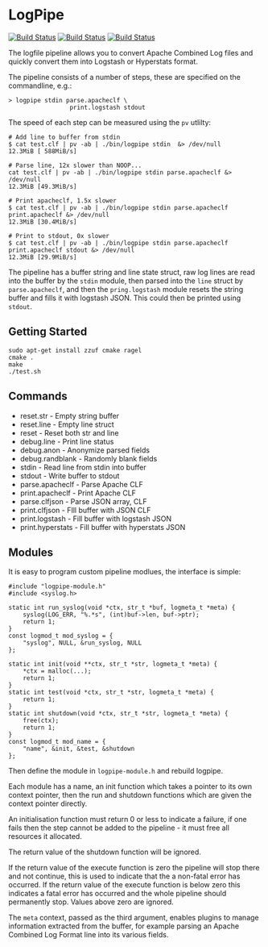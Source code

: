 # LogPipe

[![Build Status](https://drone.io/github.com/HarryR/logpipe/status.png)](https://drone.io/github.com/HarryR/logpipe/latest)
[![Build Status](https://semaphoreci.com/api/v1/projects/009f6bc1-43e6-4ab1-8b3a-50cc19cccaa8/633027/badge.svg)](https://semaphoreci.com/harryr/logpipe)
[![Build Status](https://travis-ci.org/HarryR/logpipe.svg)](https://travis-ci.org/HarryR/logpipe)

The logfile pipeline allows you to convert Apache Combined Log files
and quickly convert them into Logstash or Hyperstats format.

The pipeline consists of a number of steps, these are specified
on the commandline, e.g.:

	> logpipe stdin parse.apacheclf \
					 print.logstash stdout

The speed of each step can be measured using the `pv` utlilty:

	# Add line to buffer from stdin
	$ cat test.clf | pv -ab | ./bin/logpipe stdin  &> /dev/null
	12.3MiB [ 588MiB/s]

	# Parse line, 12x slower than NOOP...
	cat test.clf | pv -ab | ./bin/logpipe stdin parse.apacheclf &> /dev/null
	12.3MiB [49.3MiB/s]

	# Print apacheclf, 1.5x slower
	$ cat test.clf | pv -ab | ./bin/logpipe stdin parse.apacheclf print.apacheclf &> /dev/null
	12.3MiB [30.4MiB/s]

	# Print to stdout, 0x slower
	$ cat test.clf | pv -ab | ./bin/logpipe stdin parse.apacheclf print.apacheclf stdout &> /dev/null
	12.3MiB [29.9MiB/s]

The pipeline has a buffer string and line state struct, raw log lines are read
into the buffer by the `stdin` module, then parsed into the `line` struct 
by `parse.apacheclf`, and then the `pring.logstash` module resets the string
buffer and fills it with logstash JSON. This could then be printed using `stdout`.

## Getting Started

    sudo apt-get install zzuf cmake ragel
    cmake .
    make
    ./test.sh

## Commands

 * reset.str - Empty string buffer
 * reset.line - Empty line struct
 * reset - Reset both str and line
 * debug.line - Print line status
 * debug.anon - Anonymize parsed fields
 * debug.randblank - Randomly blank fields
 * stdin - Read line from stdin into buffer
 * stdout - Write buffer to stdout
 * parse.apacheclf - Parse Apache CLF
 * print.apacheclf - Print Apache CLF
 * parse.clfjson - Parse JSON array, CLF
 * print.clfjson - FIll buffer with JSON CLF
 * print.logstash - Fill buffer with logstash JSON
 * print.hyperstats - Fill buffer with hyperstats JSON

## Modules

It is easy to program custom pipeline modlues, the interface is simple:

	#include "logpipe-module.h"
	#include <syslog.h>

	static int run_syslog(void *ctx, str_t *buf, logmeta_t *meta) {
		syslog(LOG_ERR, "%.*s", (int)buf->len, buf->ptr);
		return 1;
	}
	const logmod_t mod_syslog = {
		"syslog", NULL, &run_syslog, NULL
	};

	static int init(void **ctx, str_t *str, logmeta_t *meta) {
		*ctx = malloc(...);
		return 1;
	}
	static int test(void *ctx, str_t *str, logmeta_t *meta) {
		return 1;
	}
	static int shutdown(void *ctx, str_t *str, logmeta_t *meta) {
		free(ctx);
		return 1;
	}
	const logmod_t mod_name = {
		"name", &init, &test, &shutdown
	};

Then define the module in `logpipe-module.h` and rebuild logpipe.

Each module has a name, an init function which takes a pointer to its own context pointer, then the run and shutdown functions which are given the context pointer directly.

An initialisation function must return 0 or less to indicate a failure, if one fails then the step cannot be added to the pipeline - it must free all resources it allocated.

The return value of the shutdown function will be ignored.

If the return value of the execute function is zero the pipeline will stop there and not continue, this is used to indicate that the a non-fatal error has occurred. If the return value of the execute function is below zero this indicates a fatal error has occurred and the whole pipeline should permanently stop. Values above zero are ignored.

The `meta` context, passed as the third argument, enables plugins to manage information extracted from the buffer, for example parsing an Apache Combined Log Format line into its various fields.
